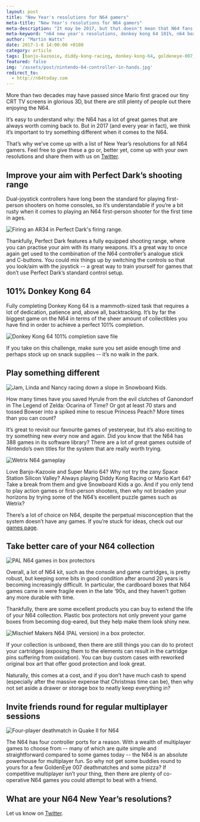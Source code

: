```yaml
---
layout: post
title: "New Year's resolutions for N64 gamers"
meta-title: "New Year's resolutions for N64 gamers"
meta-description: "It may be 2017, but that doesn't mean that N64 fans can't try something new or different."
meta-keyword: "n64 new year's resolutions, donkey kong 64 101%, n64 box protectors"
author: "Martin Watts"
date: 2017-1-8 14:00:00 +0100
category: article
tags: [banjo-kazooie, diddy-kong-racing, donkey-kong-64, goldeneye-007, legend-of-zelda-ocarina-of-time, perfect-dark, snowboard kids, space-station-silicon-valley, super-mario-64, wetrix]
featured: false
img: '/assets/post/nintendo-64-controller-in-hands.jpg'
redirect_to:
  - http://n64today.com
---
```

More than two decades may have passed since Mario first graced our tiny CRT TV screens in glorious 3D, but there are still plenty of people out there enjoying the N64.

It’s easy to understand why: the N64 has a lot of great games that are always worth coming back to. But in 2017 (and every year in fact), we think it’s important to try something different when it comes to the N64.

That’s why we’ve come up with a list of New Year’s resolutions for all N64 gamers. Feel free to give these a go or, better yet, come up with your own resolutions and share them with us on [Twitter](www.twitter.com/N64Gamers).

## Improve your aim with Perfect Dark’s shooting range
Dual-joystick controllers have long been the standard for playing first-person shooters on home consoles, so it’s understandable if you’re a bit rusty when it comes to playing an N64 first-person shooter for the first time in ages.

![Firing an AR34 in Perfect Dark's firing range.](/assets/post/perfect-dark-n64-firing-range.jpg)

Thankfully, Perfect Dark features a fully equipped shooting range, where you can practise your aim with its many weapons. It’s a great way to once again get used to the combination of the N64 controller’s analogue stick and C-buttons. You could mix things up by switching the controls so that you look/aim with the joystick -- a great way to train yourself for games that don’t use Perfect Dark’s standard control setup.

## 101% Donkey Kong 64
Fully completing Donkey Kong 64 is a mammoth-sized task that requires a lot of dedication, patience and, above all, backtracking. It’s by far the biggest game on the N64 in terms of the sheer amount of collectibles you have find in order to achieve a perfect 101% completion.

![Donkey Kong 64 101% completion save file](/assets/post/donkey-kong-64-101-percent.jpg)

If you take on this challenge, make sure you set aside enough time and perhaps stock up on snack supplies -- it’s no walk in the park.

## Play something different

![Jam, Linda and Nancy racing down a slope in Snowboard Kids.](/assets/post/snowboard-kids-n64-jam-linda-nancy.jpg)

How many times have you saved Hyrule from the evil clutches of Ganondorf in The Legend of Zelda: Ocarina of Time? Or got at least 70 stars and tossed Bowser into a spiked mine to rescue Princess Peach? More times than you can count?

It’s great to revisit our favourite games of yesteryear, but it’s also exciting to try something new every now and again. Did you know that the N64 has 388 games in its software library? There are a lot of great games outside of Nintendo’s own titles for the system that are really worth trying.

![Wetrix N64 gameplay](/assets/post/wetrix-n64-rainbow-over-pool.jpg)

Love Banjo-Kazooie and Super Mario 64? Why not try the zany Space Station Silicon Valley? Always playing Diddy Kong Racing or Mario Kart 64? Take a break from them and give Snowboard Kids a go. And if you only tend to play action games or first-person shooters, then why not broaden your horizons by trying some of the N64’s excellent puzzle games such as Wetrix?

There’s a lot of choice on N64, despite the perpetual misconception that the system doesn’t have any games. If you’re stuck for ideas, check out our [games page](/games/).

## Take better care of your N64 collection

![PAL N64 games in box protectors](/assets/post/pal-n64-games-box-protectors.JPG)

Overall, a lot of N64 kit, such as the console and game cartridges, is pretty robust, but keeping some bits in good condition after around 20 years is becoming increasingly difficult. In particular, the cardboard boxes that N64 games came in were fragile even in the late ‘90s, and they haven’t gotten any more durable with time.

Thankfully, there are some excellent products you can buy to extend the life of your N64 collection. Plastic box protectors not only prevent your game boxes from becoming dog-eared, but they help make them look shiny new.

![Mischief Makers N64 (PAL version) in a box protector.](/assets/post/mischief-makers-pal-box-protector.JPG)

If your collection is unboxed, then there are still things you can do to protect your cartridges (exposing them to the elements can result in the cartridge pins suffering from oxidation). You can buy custom cases with reworked original box art that offer good protection and look great.

Naturally, this comes at a cost, and if you don’t have much cash to spend (especially after the massive expense that Christmas time can be), then why not set aside a drawer or storage box to neatly keep everything in?

## Invite friends round for regular multiplayer sessions

![Four-player deathmatch in Quake II for N64](/assets/post/quake-ii-n64-four-player-deathmatch.jpg)

The N64 has four controller ports for a reason. With a wealth of multiplayer games to choose from -- many of which are quite simple and straightforward compared to some games today -- the N64 is an absolute powerhouse for multiplayer fun. So why not get some buddies round to yours for a few GoldenEye 007 deathmatches and some pizza? If competitive multiplayer isn’t your thing, then there are plenty of co-operative N64 games you could attempt to beat with a friend.

## What are your N64 New Year’s resolutions?

Let us know on [Twitter](www.twitter.com/N64Gamers).
